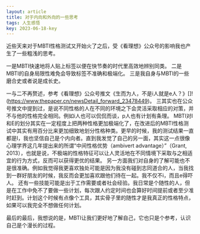 ```yaml
---
layout: article
title: 对于内向和外向的一些思考
tags: 人生感悟
key: 2023-06-18-key
---
```

近些天来对于MBTI性格测试又开始火了之后，受《看理想》公众号的影响我也产生了一些粗浅的思考。
<!--more-->

一是MBTI快速地将人贴上标签以便在快节奏的时代里高效地辨别同类。
二是MBTI的自身局限性难免会导致标签不准确和极端化。
三是我自身与MBTI的一些磨合史或者说是成长史。

一与二不再赘述，参考《看理想》公众号推文《生而为人，不是i人就是e人？》[]!(https://www.thepaper.cn/newsDetail_forward_23478449)。
三其实也在公众号推文中提到过，是说不同性格的人在不同的环境之下会灵活采取相应的对策，并不与他的性格完全相同。例如i人也可以侃侃而谈，p人也有计划有条理。
MBTI对I和E的划分其实在一定程度上把两种性格更加极端化了，在改进后的MBTI性格测试中其实有用百分比来更加细致地划分性格种类。更早的时候，我的测试结果一直都是I，我也坚信自己是个内向者。直到我发觉了自己的另一面，其实这一点很像心理学界这几年提出来的所谓“中间性格优势（ambivert advantage）”（Grant, 2013），也就是说，不极端的性格特征可以让人灵活地在不同情境下采取与之相适宜的行为方式，反而可以获得更优的结果。
另一方面我们对自身的了解可能也不是很准确。例如我觉得我更喜欢独处可能是因为我没有碰到志同道合的人，当我找到一群好朋友的时候，我反而会更加喜欢跟他们待在一起。我不仅不i，而且e得吓人。
还有一些技能可能是出于工作需要或者社会经验。我日常是个随性的人，但是在工作中免不了要做一些计划，每次跟人约定时间也会算好时间提前或者至少准时赶到。计划这个时候有点像个工具，其实骨子里的随性才是我真正的性格特点，如果可以我完全不想做任何计划。

最后的最后，我想说的是，MBTI让我们更好地了解自己，它也只是个参考，认识自己是个漫长的过程。
